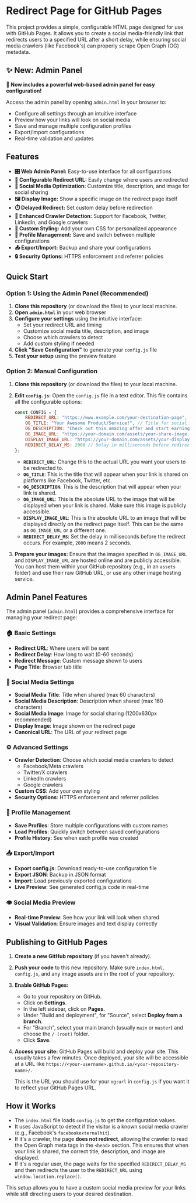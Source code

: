 # Redirect Page for GitHub Pages

This project provides a simple, configurable HTML page designed for use with GitHub Pages. It allows you to create a social media-friendly link that redirects users to a specified URL after a short delay, while ensuring social media crawlers (like Facebook's) can properly scrape Open Graph (OG) metadata.

## ✨ New: Admin Panel

**🎉 Now includes a powerful web-based admin panel for easy configuration!**

Access the admin panel by opening `admin.html` in your browser to:
- Configure all settings through an intuitive interface
- Preview how your links will look on social media
- Save and manage multiple configuration profiles
- Export/import configurations
- Real-time validation and updates

## Features

- **🎛️ Web Admin Panel:** Easy-to-use interface for all configurations
- **🔄 Configurable Redirect URL:** Easily change where users are redirected
- **📱 Social Media Optimization:** Customize title, description, and image for social sharing
- **🖼️ Display Image:** Show a specific image on the redirect page itself
- **⏱️ Delayed Redirect:** Set custom delay before redirection
- **🤖 Enhanced Crawler Detection:** Support for Facebook, Twitter, LinkedIn, and Google crawlers
- **🎨 Custom Styling:** Add your own CSS for personalized appearance
- **👥 Profile Management:** Save and switch between multiple configurations
- **📤 Export/Import:** Backup and share your configurations
- **🔒 Security Options:** HTTPS enforcement and referrer policies

## Quick Start

### Option 1: Using the Admin Panel (Recommended)

1. **Clone this repository** (or download the files) to your local machine.
2. **Open `admin.html`** in your web browser
3. **Configure your settings** using the intuitive interface:
   - Set your redirect URL and timing
   - Customize social media title, description, and image
   - Choose which crawlers to detect
   - Add custom styling if needed
4. **Click "Save Configuration"** to generate your `config.js` file
5. **Test your setup** using the preview feature

### Option 2: Manual Configuration

1. **Clone this repository** (or download the files) to your local machine.
2. **Edit `config.js`:** Open the `config.js` file in a text editor. This file contains all the configurable options:

    ```javascript
    const CONFIG = {
        REDIRECT_URL: "https://www.example.com/your-destination-page", // The URL where users will be redirected
        OG_TITLE: "Your Awesome Product/Service!", // Title for social media sharing
        OG_DESCRIPTION: "Check out this amazing offer and start earning today!", // Description for social media sharing
        OG_IMAGE_URL: "https://your-domain.com/assets/your-share-image.jpg", // Image for social media sharing (absolute URL)
        DISPLAY_IMAGE_URL: "https://your-domain.com/assets/your-display-image.jpg", // Image displayed on the page itself (absolute URL)
        REDIRECT_DELAY_MS: 2000 // Delay in milliseconds before redirection (e.g., 2000 for 2 seconds)
    };
    ```

    *   **`REDIRECT_URL`**: Change this to the actual URL you want your users to be redirected to.
    *   **`OG_TITLE`**: This is the title that will appear when your link is shared on platforms like Facebook, Twitter, etc.
    *   **`OG_DESCRIPTION`**: This is the description that will appear when your link is shared.
    *   **`OG_IMAGE_URL`**: This is the absolute URL to the image that will be displayed when your link is shared. Make sure this image is publicly accessible.
    *   **`DISPLAY_IMAGE_URL`**: This is the absolute URL to an image that will be displayed directly on the redirect page itself. This can be the same as `OG_IMAGE_URL` or a different one.
    *   **`REDIRECT_DELAY_MS`**: Set the delay in milliseconds before the redirect occurs. For example, `2000` means 2 seconds.

3.  **Prepare your images:** Ensure that the images specified in `OG_IMAGE_URL` and `DISPLAY_IMAGE_URL` are hosted online and are publicly accessible. You can host them within your GitHub repository (e.g., in an `assets` folder) and use their raw GitHub URL, or use any other image hosting service.

## Admin Panel Features

The admin panel (`admin.html`) provides a comprehensive interface for managing your redirect page:

### 🏠 Basic Settings
- **Redirect URL**: Where users will be sent
- **Redirect Delay**: How long to wait (0-60 seconds)
- **Redirect Message**: Custom message shown to users
- **Page Title**: Browser tab title

### 📱 Social Media Settings
- **Social Media Title**: Title when shared (max 60 characters)
- **Social Media Description**: Description when shared (max 160 characters)
- **Social Media Image**: Image for social sharing (1200x630px recommended)
- **Display Image**: Image shown on the redirect page
- **Canonical URL**: The URL of your redirect page

### ⚙️ Advanced Settings
- **Crawler Detection**: Choose which social media crawlers to detect
  - Facebook/Meta crawlers
  - Twitter/X crawlers
  - LinkedIn crawlers
  - Google crawlers
- **Custom CSS**: Add your own styling
- **Security Options**: HTTPS enforcement and referrer policies

### 👥 Profile Management
- **Save Profiles**: Store multiple configurations with custom names
- **Load Profiles**: Quickly switch between saved configurations
- **Profile History**: See when each profile was created

### 📤 Export/Import
- **Export config.js**: Download ready-to-use configuration file
- **Export JSON**: Backup in JSON format
- **Import**: Load previously exported configurations
- **Live Preview**: See generated config.js code in real-time

### 👁️ Social Media Preview
- **Real-time Preview**: See how your link will look when shared
- **Visual Validation**: Ensure images and text display correctly

## Publishing to GitHub Pages

1.  **Create a new GitHub repository** (if you haven't already).

2.  **Push your code** to this new repository. Make sure `index.html`, `config.js`, and any image assets are in the root of your repository.

3.  **Enable GitHub Pages:**
    *   Go to your repository on GitHub.
    *   Click on **Settings**.
    *   In the left sidebar, click on **Pages**.
    *   Under "Build and deployment", for "Source", select **Deploy from a branch**.
    *   For "Branch", select your main branch (usually `main` or `master`) and choose the `/ (root)` folder.
    *   Click **Save**.

4.  **Access your site:** GitHub Pages will build and deploy your site. This usually takes a few minutes. Once deployed, your site will be accessible at a URL like `https://<your-username>.github.io/<your-repository-name>/`.

    This is the URL you should use for your `og:url` in `config.js` if you want it to reflect your GitHub Pages URL.

## How it Works

-   The `index.html` file loads `config.js` to get the configuration values.
-   It uses JavaScript to detect if the visitor is a known social media crawler (e.g., Facebook's `facebookexternalhit`).
-   If it's a crawler, the page **does not redirect**, allowing the crawler to read the Open Graph meta tags in the `<head>` section. This ensures that when your link is shared, the correct title, description, and image are displayed.
-   If it's a regular user, the page waits for the specified `REDIRECT_DELAY_MS` and then redirects the user to the `REDIRECT_URL` using `window.location.replace()`.

This setup allows you to have a custom social media preview for your links while still directing users to your desired destination.
